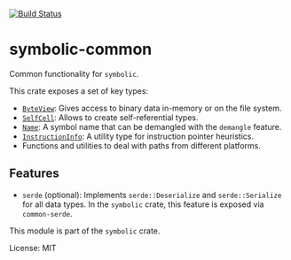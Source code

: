 [![Build Status](https://travis-ci.org/getsentry/symbolic.svg?branch=master)](https://travis-ci.org/getsentry/symbolic)

# symbolic-common

Common functionality for `symbolic`.

This crate exposes a set of key types:

 - [`ByteView`]: Gives access to binary data in-memory or on the file system.
 - [`SelfCell`]: Allows to create self-referential types.
 - [`Name`]: A symbol name that can be demangled with the `demangle` feature.
 - [`InstructionInfo`]: A utility type for instruction pointer heuristics.
 - Functions and utilities to deal with paths from different platforms.

## Features

- `serde` (optional): Implements `serde::Deserialize` and `serde::Serialize` for all data types.
  In the `symbolic` crate, this feature is exposed via `common-serde`.

This module is part of the `symbolic` crate.

[`Name`]: https://docs.rs/symbolic/7/symbolic/common/struct.Name.html
[`ByteView`]: https://docs.rs/symbolic/7/symbolic/common/struct.ByteView.html
[`InstructionInfo`]: https://docs.rs/symbolic/7/symbolic/common/struct.InstructionInfo.html
[`SelfCell`]: https://docs.rs/symbolic/7/symbolic/common/struct.SelfCell.html

License: MIT
